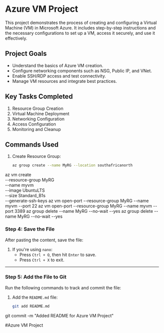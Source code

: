 # Azure VM Project

This project demonstrates the process of creating and configuring a Virtual Machine (VM) in Microsoft Azure. It includes step-by-step instructions and the necessary configurations to set up a VM, access it securely, and use it effectively.

## Project Goals
- Understand the basics of Azure VM creation.
- Configure networking components such as NSG, Public IP, and VNet.
- Enable SSH/RDP access and test connectivity.
- Manage VM resources and integrate best practices.

## Key Tasks Completed
1. Resource Group Creation  
2. Virtual Machine Deployment  
3. Networking Configuration  
4. Access Configuration  
5. Monitoring and Cleanup  

## Commands Used
1. Create Resource Group:
   ```bash
   az group create --name MyRG --location southafricanorth
az vm create \
    --resource-group MyRG \
    --name myvm \
    --image UbuntuLTS \
    --size Standard_B1s \
    --generate-ssh-keys
az vm open-port --resource-group MyRG --name myvm --port 22
az vm open-port --resource-group MyRG --name myvm --port 3389
az group delete --name MyRG --no-wait --yes
az group delete --name MyRG --no-wait --yes


### **Step 4: Save the File**
After pasting the content, save the file:

1. If you're using `nano`:
   - Press `Ctrl + O`, then hit `Enter` to save.
   - Press `Ctrl + X` to exit.

---

### **Step 5: Add the File to Git**
Run the following commands to track and commit the file:

1. Add the `README.md` file:
   ```bash
   git add README.md

git commit -m "Added README for Azure VM Project"

#Azure VM Project
